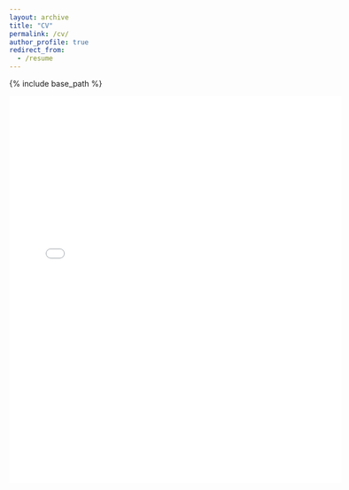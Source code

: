 ```yaml
---
layout: archive
title: "CV"
permalink: /cv/
author_profile: true
redirect_from:
  - /resume
---
```


{% include base_path %}

<embed src="{{ site.baseurl }}/files/sheshuaijie_CV_2023_6_28" width="600" height="700" type='application/pdf'> 
